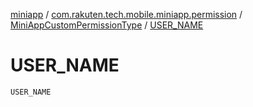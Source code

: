 [miniapp](../../index.md) / [com.rakuten.tech.mobile.miniapp.permission](../index.md) / [MiniAppCustomPermissionType](index.md) / [USER_NAME](./-u-s-e-r_-n-a-m-e.md)

# USER_NAME

`USER_NAME`